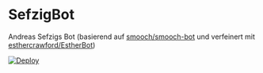 # SefzigBot

Andreas Sefzigs Bot (basierend auf [smooch/smooch-bot](https://github.com/smooch/smooch-bot) und verfeinert mit [esthercrawford/EstherBot](https://github.com/esthercrawford/EstherBot))

[![Deploy](https://www.herokucdn.com/deploy/button.svg)](https://heroku.com/deploy?template=https://github.com/sefzig/sefzigbot)